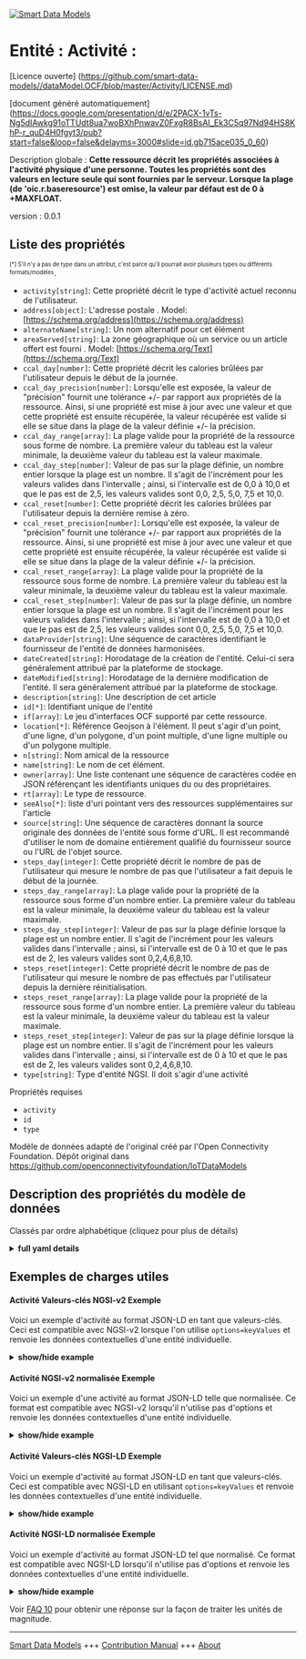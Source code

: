 <!-- 10-Header -->  
[![Smart Data Models](https://smartdatamodels.org/wp-content/uploads/2022/01/SmartDataModels_logo.png "Logo")](https://smartdatamodels.org)  
Entité : Activité :  
===================<!-- /10-Header -->  
<!-- 15-License -->  
[Licence ouverte] (https://github.com/smart-data-models//dataModel.OCF/blob/master/Activity/LICENSE.md)  
[document généré automatiquement] (https://docs.google.com/presentation/d/e/2PACX-1vTs-Ng5dIAwkg91oTTUdt8ua7woBXhPnwavZ0FxgR8BsAI_Ek3C5q97Nd94HS8KhP-r_quD4H0fgyt3/pub?start=false&loop=false&delayms=3000#slide=id.gb715ace035_0_60)  
<!-- /15-License -->  
<!-- 20-Description -->  
Description globale : **Cette ressource décrit les propriétés associées à l'activité physique d'une personne. Toutes les propriétés sont des valeurs en lecture seule qui sont fournies par le serveur. Lorsque la plage (de 'oic.r.baseresource') est omise, la valeur par défaut est de 0 à +MAXFLOAT.**  
version : 0.0.1  
<!-- /20-Description -->  
<!-- 30-PropertiesList -->  

## Liste des propriétés  

<sup><sub>[*] S'il n'y a pas de type dans un attribut, c'est parce qu'il pourrait avoir plusieurs types ou différents formats/modèles</sub></sup>.  
- `activity[string]`: Cette propriété décrit le type d'activité actuel reconnu de l'utilisateur.  - `address[object]`: L'adresse postale  . Model: [https://schema.org/address](https://schema.org/address)- `alternateName[string]`: Un nom alternatif pour cet élément  - `areaServed[string]`: La zone géographique où un service ou un article offert est fourni  . Model: [https://schema.org/Text](https://schema.org/Text)- `ccal_day[number]`: Cette propriété décrit les calories brûlées par l'utilisateur depuis le début de la journée.  - `ccal_day_precision[number]`: Lorsqu'elle est exposée, la valeur de "précision" fournit une tolérance +/- par rapport aux propriétés de la ressource. Ainsi, si une propriété est mise à jour avec une valeur et que cette propriété est ensuite récupérée, la valeur récupérée est valide si elle se situe dans la plage de la valeur définie +/- la précision.  - `ccal_day_range[array]`: La plage valide pour la propriété de la ressource sous forme de nombre. La première valeur du tableau est la valeur minimale, la deuxième valeur du tableau est la valeur maximale.  - `ccal_day_step[number]`: Valeur de pas sur la plage définie, un nombre entier lorsque la plage est un nombre.  Il s'agit de l'incrément pour les valeurs valides dans l'intervalle ; ainsi, si l'intervalle est de 0,0 à 10,0 et que le pas est de 2,5, les valeurs valides sont 0,0, 2,5, 5,0, 7,5 et 10,0.  - `ccal_reset[number]`: Cette propriété décrit les calories brûlées par l'utilisateur depuis la dernière remise à zéro.  - `ccal_reset_precision[number]`: Lorsqu'elle est exposée, la valeur de "précision" fournit une tolérance +/- par rapport aux propriétés de la ressource. Ainsi, si une propriété est mise à jour avec une valeur et que cette propriété est ensuite récupérée, la valeur récupérée est valide si elle se situe dans la plage de la valeur définie +/- la précision.  - `ccal_reset_range[array]`: La plage valide pour la propriété de la ressource sous forme de nombre. La première valeur du tableau est la valeur minimale, la deuxième valeur du tableau est la valeur maximale.  - `ccal_reset_step[number]`: Valeur de pas sur la plage définie, un nombre entier lorsque la plage est un nombre.  Il s'agit de l'incrément pour les valeurs valides dans l'intervalle ; ainsi, si l'intervalle est de 0,0 à 10,0 et que le pas est de 2,5, les valeurs valides sont 0,0, 2,5, 5,0, 7,5 et 10,0.  - `dataProvider[string]`: Une séquence de caractères identifiant le fournisseur de l'entité de données harmonisées.  - `dateCreated[string]`: Horodatage de la création de l'entité. Celui-ci sera généralement attribué par la plateforme de stockage.  - `dateModified[string]`: Horodatage de la dernière modification de l'entité. Il sera généralement attribué par la plateforme de stockage.  - `description[string]`: Une description de cet article  - `id[*]`: Identifiant unique de l'entité  - `if[array]`: Le jeu d'interfaces OCF supporté par cette ressource.  - `location[*]`: Référence Geojson à l'élément. Il peut s'agir d'un point, d'une ligne, d'un polygone, d'un point multiple, d'une ligne multiple ou d'un polygone multiple.  - `n[string]`: Nom amical de la ressource  - `name[string]`: Le nom de cet élément.  - `owner[array]`: Une liste contenant une séquence de caractères codée en JSON référençant les identifiants uniques du ou des propriétaires.  - `rt[array]`: Le type de ressource.  - `seeAlso[*]`: liste d'uri pointant vers des ressources supplémentaires sur l'article  - `source[string]`: Une séquence de caractères donnant la source originale des données de l'entité sous forme d'URL. Il est recommandé d'utiliser le nom de domaine entièrement qualifié du fournisseur source ou l'URL de l'objet source.  - `steps_day[integer]`: Cette propriété décrit le nombre de pas de l'utilisateur qui mesure le nombre de pas que l'utilisateur a fait depuis le début de la journée.  - `steps_day_range[array]`: La plage valide pour la propriété de la ressource sous forme d'un nombre entier. La première valeur du tableau est la valeur minimale, la deuxième valeur du tableau est la valeur maximale.  - `steps_day_step[integer]`: Valeur de pas sur la plage définie lorsque la plage est un nombre entier.  Il s'agit de l'incrément pour les valeurs valides dans l'intervalle ; ainsi, si l'intervalle est de 0 à 10 et que le pas est de 2, les valeurs valides sont 0,2,4,6,8,10.  - `steps_reset[integer]`: Cette propriété décrit le nombre de pas de l'utilisateur qui mesure le nombre de pas effectués par l'utilisateur depuis la dernière réinitialisation.  - `steps_reset_range[array]`: La plage valide pour la propriété de la ressource sous forme d'un nombre entier. La première valeur du tableau est la valeur minimale, la deuxième valeur du tableau est la valeur maximale.  - `steps_reset_step[integer]`: Valeur de pas sur la plage définie lorsque la plage est un nombre entier.  Il s'agit de l'incrément pour les valeurs valides dans l'intervalle ; ainsi, si l'intervalle est de 0 à 10 et que le pas est de 2, les valeurs valides sont 0,2,4,6,8,10.  - `type[string]`: Type d'entité NGSI. Il doit s'agir d'une activité  <!-- /30-PropertiesList -->  
<!-- 35-RequiredProperties -->  
Propriétés requises  
- `activity`  - `id`  - `type`  <!-- /35-RequiredProperties -->  
<!-- 40-RequiredProperties -->  
Modèle de données adapté de l'original créé par l'Open Connectivity Foundation. Dépôt original dans https://github.com/openconnectivityfoundation/IoTDataModels  
<!-- /40-RequiredProperties -->  
<!-- 50-DataModelHeader -->  
## Description des propriétés du modèle de données  
Classés par ordre alphabétique (cliquez pour plus de détails)  
<!-- /50-DataModelHeader -->  
<!-- 60-ModelYaml -->  
<details><summary><strong>full yaml details</strong></summary>    
```yaml  
Activity:    
  description: 'This Resource describes the Properties associated with a person''s physical activity. All Properties are read-only values that are provided by the server. When range (from ''oic.r.baseresource'') is omitted the default is 0 to +MAXFLOAT.'    
  properties:    
    activity:    
      description: 'This Property describes the recognized current activity type of user'    
      enum:    
        - sleep    
        - sit    
        - stand    
        - walk    
        - run    
        - unknown    
      readOnly: true    
      type: string    
      x-ngsi:    
        type: Property    
    address:    
      description: 'The mailing address'    
      properties:    
        addressCountry:    
          description: 'Property. The country. For example, Spain. Model:''https://schema.org/addressCountry'''    
          type: string    
        addressLocality:    
          description: 'Property. The locality in which the street address is, and which is in the region. Model:''https://schema.org/addressLocality'''    
          type: string    
        addressRegion:    
          description: 'Property. The region in which the locality is, and which is in the country. Model:''https://schema.org/addressRegion'''    
          type: string    
        postOfficeBoxNumber:    
          description: 'Property. The post office box number for PO box addresses. For example, 03578. Model:''https://schema.org/postOfficeBoxNumber'''    
          type: string    
        postalCode:    
          description: 'Property. The postal code. For example, 24004. Model:''https://schema.org/https://schema.org/postalCode'''    
          type: string    
        streetAddress:    
          description: 'Property. The street address. Model:''https://schema.org/streetAddress'''    
          type: string    
      type: object    
      x-ngsi:    
        model: https://schema.org/address    
        type: Property    
    alternateName:    
      description: 'An alternative name for this item'    
      type: string    
      x-ngsi:    
        type: Property    
    areaServed:    
      description: 'The geographic area where a service or offered item is provided'    
      type: string    
      x-ngsi:    
        model: https://schema.org/Text    
        type: Property    
    ccal_day:    
      description: 'This Property describes the burned off calories of user since the beginning of the day.'    
      minimum: 0.0    
      readOnly: true    
      type: number    
      x-ngsi:    
        type: Property    
    ccal_day_precision:    
      description: 'When exposed the value in ''precision'' provides a +/- tolerance against the Properties in the Resource. Thus if a Property is UPDATED to a value and that Property then RETRIEVED, the RETRIEVED value is valid if in the range of the set value +/- precision'    
      readOnly: true    
      type: number    
      x-ngsi:    
        type: Property    
    ccal_day_range:    
      description: 'The valid range for the Property in the Resource as a number. The first value in the array is the minimum value, the second value in the array is the maximum value.'    
      items:    
        type: number    
      maxItems: 2    
      minItems: 2    
      readOnly: true    
      type: array    
      x-ngsi:    
        type: Property    
    ccal_day_step:    
      description: 'Step value across the defined range an integer when the range is a number.  This is the increment for valid values across the range; so if range is 0.0..10.0 and step is 2.5 then valid values are 0.0,2.5,5.0,7.5,10.0.'    
      readOnly: true    
      type: number    
      x-ngsi:    
        type: Property    
    ccal_reset:    
      description: 'This Property describes the burned off calories of user since the last reset.'    
      minimum: 0.0    
      readOnly: true    
      type: number    
      x-ngsi:    
        type: Property    
    ccal_reset_precision:    
      description: 'When exposed the value in ''precision'' provides a +/- tolerance against the Properties in the Resource. Thus if a Property is UPDATED to a value and that Property then RETRIEVED, the RETRIEVED value is valid if in the range of the set value +/- precision'    
      readOnly: true    
      type: number    
      x-ngsi:    
        type: Property    
    ccal_reset_range:    
      description: 'The valid range for the Property in the Resource as a number. The first value in the array is the minimum value, the second value in the array is the maximum value.'    
      items:    
        type: number    
      maxItems: 2    
      minItems: 2    
      readOnly: true    
      type: array    
      x-ngsi:    
        type: Property    
    ccal_reset_step:    
      description: 'Step value across the defined range an integer when the range is a number.  This is the increment for valid values across the range; so if range is 0.0..10.0 and step is 2.5 then valid values are 0.0,2.5,5.0,7.5,10.0.'    
      readOnly: true    
      type: number    
      x-ngsi:    
        type: Property    
    dataProvider:    
      description: 'A sequence of characters identifying the provider of the harmonised data entity.'    
      type: string    
      x-ngsi:    
        type: Property    
    dateCreated:    
      description: 'Entity creation timestamp. This will usually be allocated by the storage platform.'    
      format: date-time    
      type: string    
      x-ngsi:    
        type: Property    
    dateModified:    
      description: 'Timestamp of the last modification of the entity. This will usually be allocated by the storage platform.'    
      format: date-time    
      type: string    
      x-ngsi:    
        type: Property    
    description:    
      description: 'A description of this item'    
      type: string    
      x-ngsi:    
        type: Property    
    id:    
      anyOf: &activity_-_properties_-_owner_-_items_-_anyof    
        - description: 'Property. Identifier format of any NGSI entity'    
          maxLength: 256    
          minLength: 1    
          pattern: ^[\w\-\.\{\}\$\+\*\[\]`|~^@!,:\\]+$    
          type: string    
        - description: 'Property. Identifier format of any NGSI entity'    
          format: uri    
          type: string    
      description: 'Unique identifier of the entity'    
      x-ngsi:    
        type: Property    
    if:    
      description: 'The OCF Interface set supported by this Resource.'    
      items:    
        enum:    
          - oic.if.s    
          - oic.if.baseline    
        type: string    
      minItems: 1    
      readOnly: true    
      type: array    
      uniqueItems: true    
      x-ngsi:    
        type: Property    
    location:    
      description: 'Geojson reference to the item. It can be Point, LineString, Polygon, MultiPoint, MultiLineString or MultiPolygon'    
      oneOf:    
        - description: 'GeoProperty. Geojson reference to the item. Point'    
          properties:    
            bbox:    
              items:    
                type: number    
              minItems: 4    
              type: array    
            coordinates:    
              items:    
                type: number    
              minItems: 2    
              type: array    
            type:    
              enum:    
                - Point    
              type: string    
          required:    
            - type    
            - coordinates    
          title: 'GeoJSON Point'    
          type: object    
        - description: 'GeoProperty. Geojson reference to the item. LineString'    
          properties:    
            bbox:    
              items:    
                type: number    
              minItems: 4    
              type: array    
            coordinates:    
              items:    
                items:    
                  type: number    
                minItems: 2    
                type: array    
              minItems: 2    
              type: array    
            type:    
              enum:    
                - LineString    
              type: string    
          required:    
            - type    
            - coordinates    
          title: 'GeoJSON LineString'    
          type: object    
        - description: 'GeoProperty. Geojson reference to the item. Polygon'    
          properties:    
            bbox:    
              items:    
                type: number    
              minItems: 4    
              type: array    
            coordinates:    
              items:    
                items:    
                  items:    
                    type: number    
                  minItems: 2    
                  type: array    
                minItems: 4    
                type: array    
              type: array    
            type:    
              enum:    
                - Polygon    
              type: string    
          required:    
            - type    
            - coordinates    
          title: 'GeoJSON Polygon'    
          type: object    
        - description: 'GeoProperty. Geojson reference to the item. MultiPoint'    
          properties:    
            bbox:    
              items:    
                type: number    
              minItems: 4    
              type: array    
            coordinates:    
              items:    
                items:    
                  type: number    
                minItems: 2    
                type: array    
              type: array    
            type:    
              enum:    
                - MultiPoint    
              type: string    
          required:    
            - type    
            - coordinates    
          title: 'GeoJSON MultiPoint'    
          type: object    
        - description: 'GeoProperty. Geojson reference to the item. MultiLineString'    
          properties:    
            bbox:    
              items:    
                type: number    
              minItems: 4    
              type: array    
            coordinates:    
              items:    
                items:    
                  items:    
                    type: number    
                  minItems: 2    
                  type: array    
                minItems: 2    
                type: array    
              type: array    
            type:    
              enum:    
                - MultiLineString    
              type: string    
          required:    
            - type    
            - coordinates    
          title: 'GeoJSON MultiLineString'    
          type: object    
        - description: 'GeoProperty. Geojson reference to the item. MultiLineString'    
          properties:    
            bbox:    
              items:    
                type: number    
              minItems: 4    
              type: array    
            coordinates:    
              items:    
                items:    
                  items:    
                    items:    
                      type: number    
                    minItems: 2    
                    type: array    
                  minItems: 4    
                  type: array    
                type: array    
              type: array    
            type:    
              enum:    
                - MultiPolygon    
              type: string    
          required:    
            - type    
            - coordinates    
          title: 'GeoJSON MultiPolygon'    
          type: object    
      x-ngsi:    
        type: GeoProperty    
    n:    
      description: 'Friendly name of the Resource'    
      maxLength: 64    
      readOnly: true    
      type: string    
      x-ngsi:    
        type: Property    
    name:    
      description: 'The name of this item.'    
      type: string    
      x-ngsi:    
        type: Property    
    owner:    
      description: 'A List containing a JSON encoded sequence of characters referencing the unique Ids of the owner(s)'    
      items:    
        anyOf: *activity_-_properties_-_owner_-_items_-_anyof    
        description: 'Property. Unique identifier of the entity'    
      type: array    
      x-ngsi:    
        type: Property    
    rt:    
      description: 'The Resource Type.'    
      items:    
        enum:    
          - oic.r.activity    
        type: string    
      minItems: 1    
      readOnly: true    
      type: array    
      uniqueItems: true    
      x-ngsi:    
        type: Property    
    seeAlso:    
      description: 'list of uri pointing to additional resources about the item'    
      oneOf:    
        - items:    
            format: uri    
            type: string    
          minItems: 1    
          type: array    
        - format: uri    
          type: string    
      x-ngsi:    
        type: Property    
    source:    
      description: 'A sequence of characters giving the original source of the entity data as a URL. Recommended to be the fully qualified domain name of the source provider, or the URL to the source object.'    
      type: string    
      x-ngsi:    
        type: Property    
    steps_day:    
      description: 'This Property describes the user''s step count that measures the number of steps the user has taken since the beginning of the day.'    
      minimum: 0    
      readOnly: true    
      type: integer    
      x-ngsi:    
        type: Property    
    steps_day_range:    
      description: 'The valid range for the Property in the Resource as an integer. The first value in the array is the minimum value, the second value in the array is the maximum value.'    
      items:    
        type: integer    
      maxItems: 2    
      minItems: 2    
      readOnly: true    
      type: array    
      x-ngsi:    
        type: Property    
    steps_day_step:    
      description: 'Step value across the defined range when the range is an integer.  This is the increment for valid values across the range; so if range is 0..10 and step is 2 then valid values are 0,2,4,6,8,10.'    
      readOnly: true    
      type: integer    
      x-ngsi:    
        type: Property    
    steps_reset:    
      description: 'This Property describes the user''s step count that measures the number of steps the user has taken since the last reset.'    
      minimum: 0    
      readOnly: true    
      type: integer    
      x-ngsi:    
        type: Property    
    steps_reset_range:    
      description: 'The valid range for the Property in the Resource as an integer. The first value in the array is the minimum value, the second value in the array is the maximum value.'    
      items:    
        type: integer    
      maxItems: 2    
      minItems: 2    
      readOnly: true    
      type: array    
      x-ngsi:    
        type: Property    
    steps_reset_step:    
      description: 'Step value across the defined range when the range is an integer.  This is the increment for valid values across the range; so if range is 0..10 and step is 2 then valid values are 0,2,4,6,8,10.'    
      readOnly: true    
      type: integer    
      x-ngsi:    
        type: Property    
    type:    
      description: 'NGSI entity type. It has to be Activity'    
      enum:    
        - Activity    
      type: string    
      x-ngsi:    
        type: Property    
  required:    
    - activity    
    - id    
    - type    
  type: object    
  x-derived-from: https://raw.githubusercontent.com/openconnectivityfoundation/IoTDataModels/master/Activity.swagger.json    
  x-disclaimer: 'Redistribution and use in source and binary forms, with or without modification, are permitted  provided that the license conditions are met. Copyleft (c) 2021 Contributors to Smart Data Models Program'    
  x-license-url: https://github.com/smart-data-models/dataModel.OCF/blob/master/Activity/LICENSE.md    
  x-model-schema: https://smart-data-models.github.io/dataModel.OCF/Activity/schema.json    
  x-model-tags: OCF    
  x-version: 0.0.1    
```  
</details>    
<!-- /60-ModelYaml -->  
<!-- 70-MiddleNotes -->  
<!-- /70-MiddleNotes -->  
<!-- 80-Examples -->  
## Exemples de charges utiles  
#### Activité Valeurs-clés NGSI-v2 Exemple  
Voici un exemple d'activité au format JSON-LD en tant que valeurs-clés. Ceci est compatible avec NGSI-v2 lorsque l'on utilise `options=keyValues` et renvoie les données contextuelles d'une entité individuelle.  
<details><summary><strong>show/hide example</strong></summary>    
```json  
{  
  "id": "urn:ngsi-ld:Activity:id:DUCN:00203733",  
  "dateCreated": "1995-09-14T09:07:48Z",  
  "dateModified": "1976-12-05T00:37:06Z",  
  "source": "Ability hand reason management. Middle entire room public suggest.",  
  "name": "Those catch research instead prove up. Career small great sense become certain wait require. Thank break whole street black.",  
  "alternateName": "Particularly attention at citizen lead scientist. North conference anyone. Against consider dog seek.",  
  "description": "Measure his everyone manage participant six.",  
  "dataProvider": "Street standard Congress anything. Way million discover nation mission teach. Race table from.",  
  "owner": [  
    "urn:ngsi-ld:Activity:items:BRJD:11553936",  
    "urn:ngsi-ld:Activity:items:ZGHH:01998249"  
  ],  
  "seeAlso": [  
    "urn:ngsi-ld:Activity:items:PTPX:08898077",  
    "urn:ngsi-ld:Activity:items:LQLV:84757861"  
  ],  
  "location": {  
    "type": "Point",  
    "coordinates": [  
      41.0514365,  
      -160.549428  
    ]  
  },  
  "address": {  
    "streetAddress": "His situation focus final. Idea summer determine win every PM time explain.",  
    "addressLocality": "Audience issue policy present growth along. Less ten make picture late allow everyone take.",  
    "addressRegion": "Under surface paper event month. Offer room such the work threat group order.",  
    "addressCountry": "Gun those among cup good inside successful. Base option break poor third.",  
    "postalCode": "Interview someone subject office. Laugh Mrs reason maintain ten source everybody.",  
    "postOfficeBoxNumber": "Party eat hope box lot ready poor. South town room guy. Day throughout exactly actually be."  
  },  
  "areaServed": "Many body chair listen protect see kid. Establish born American number civil happy. Letter chance or thus mention size.",  
  "activity": "walk",  
  "steps_day": {  
    "type": "Property",  
    "value": 864  
  },  
  "steps_reset": {  
    "type": "Property",  
    "value": 864  
  },  
  "ccal_day": {  
    "type": "Property",  
    "value": 927.6  
  },  
  "ccal_reset": {  
    "type": "Property",  
    "value": 848.5  
  },  
  "rt": [  
    "oic.r.activity",  
    "oic.r.activity"  
  ],  
  "n": "Address future financial sing. Cut outside everybody soon. State they animal case industry chance though. Decision but force economic left report ability.",  
  "if": [  
    "oic.if.baseline",  
    "oic.if.s"  
  ],  
  "steps_day_range": [  
    864,  
    864  
  ],  
  "steps_day_step": {  
    "type": "Property",  
    "value": 864  
  },  
  "steps_reset_range": [  
    864,  
    864  
  ],  
  "steps_reset_step": {  
    "type": "Property",  
    "value": 864  
  },  
  "ccal_day_range": [  
    428.4,  
    249.0  
  ],  
  "ccal_day_step": {  
    "type": "Property",  
    "value": 23.2  
  },  
  "ccal_day_precision": {  
    "type": "Property",  
    "value": 836.0  
  },  
  "ccal_reset_range": [  
    162.8,  
    797.5  
  ],  
  "ccal_reset_step": {  
    "type": "Property",  
    "value": 252.5  
  },  
  "ccal_reset_precision": {  
    "type": "Property",  
    "value": 442.1  
  },  
  "type": "Activity"  
}  
```  
</details>  
#### Activité NGSI-v2 normalisée Exemple  
Voici un exemple d'une activité au format JSON-LD telle que normalisée. Ce format est compatible avec NGSI-v2 lorsqu'il n'utilise pas d'options et renvoie les données contextuelles d'une entité individuelle.  
<details><summary><strong>show/hide example</strong></summary>    
```json  
{  
  "id": {  
    "type": "string",  
    "value": "urn:ngsi-ld:Activity:id:DUCN:00203733"  
  },  
  "dateCreated": {  
    "format": "date-time",  
    "type": "string",  
    "value": "1995-09-14T09:07:48Z"  
  },  
  "dateModified": {  
    "format": "date-time",  
    "type": "string",  
    "value": "1976-12-05T00:37:06Z"  
  },  
  "source": {  
    "type": "string",  
    "value": "Ability hand reason management. Middle entire room public suggest."  
  },  
  "name": {  
    "type": "string",  
    "value": "Those catch research instead prove up. Career small great sense become certain wait require. Thank break whole street black."  
  },  
  "alternateName": {  
    "type": "string",  
    "value": "Particularly attention at citizen lead scientist. North conference anyone. Against consider dog seek."  
  },  
  "description": {  
    "type": "string",  
    "value": "Measure his everyone manage participant six."  
  },  
  "dataProvider": {  
    "type": "string",  
    "value": "Street standard Congress anything. Way million discover nation mission teach. Race table from."  
  },  
  "owner": {  
    "type": "array",  
    "value": [  
      "urn:ngsi-ld:Activity:items:BRJD:11553936",  
      "urn:ngsi-ld:Activity:items:ZGHH:01998249"  
    ]  
  },  
  "seeAlso": {  
    "type": "array",  
    "value": [  
      "urn:ngsi-ld:Activity:items:PTPX:08898077",  
      "urn:ngsi-ld:Activity:items:LQLV:84757861"  
    ]  
  },  
  "location": {  
    "type": "object",  
    "value": {  
      "type": "Point",  
      "coordinates": [  
        41.0514365,  
        -160.549428  
      ]  
    }  
  },  
  "address": {  
    "type": "object",  
    "value": {  
      "streetAddress": "His situation focus final. Idea summer determine win every PM time explain.",  
      "addressLocality": "Audience issue policy present growth along. Less ten make picture late allow everyone take.",  
      "addressRegion": "Under surface paper event month. Offer room such the work threat group order.",  
      "addressCountry": "Gun those among cup good inside successful. Base option break poor third.",  
      "postalCode": "Interview someone subject office. Laugh Mrs reason maintain ten source everybody.",  
      "postOfficeBoxNumber": "Party eat hope box lot ready poor. South town room guy. Day throughout exactly actually be."  
    }  
  },  
  "areaServed": {  
    "type": "string",  
    "value": "Many body chair listen protect see kid. Establish born American number civil happy. Letter chance or thus mention size."  
  },  
  "activity": {  
    "type": "string",  
    "value": "walk"  
  },  
  "steps_day": {  
    "type": "object",  
    "value": {  
      "type": "Property",  
      "value": 864  
    }  
  },  
  "steps_reset": {  
    "type": "object",  
    "value": {  
      "type": "Property",  
      "value": 864  
    }  
  },  
  "ccal_day": {  
    "type": "object",  
    "value": {  
      "type": "Property",  
      "value": 927.6  
    }  
  },  
  "ccal_reset": {  
    "type": "object",  
    "value": {  
      "type": "Property",  
      "value": 848.5  
    }  
  },  
  "rt": {  
    "type": "array",  
    "value": [  
      "oic.r.activity",  
      "oic.r.activity"  
    ]  
  },  
  "n": {  
    "type": "string",  
    "value": "Address future financial sing. Cut outside everybody soon. State they animal case industry chance though. Decision but force economic left report ability."  
  },  
  "if": {  
    "type": "array",  
    "value": [  
      "oic.if.baseline",  
      "oic.if.s"  
    ]  
  },  
  "steps_day_range": {  
    "type": "array",  
    "value": [  
      864,  
      864  
    ]  
  },  
  "steps_day_step": {  
    "type": "object",  
    "value": {  
      "type": "Property",  
      "value": 864  
    }  
  },  
  "steps_reset_range": {  
    "type": "array",  
    "value": [  
      864,  
      864  
    ]  
  },  
  "steps_reset_step": {  
    "type": "object",  
    "value": {  
      "type": "Property",  
      "value": 864  
    }  
  },  
  "ccal_day_range": {  
    "type": "array",  
    "value": [  
      428.4,  
      249.0  
    ]  
  },  
  "ccal_day_step": {  
    "type": "object",  
    "value": {  
      "type": "Property",  
      "value": 23.2  
    }  
  },  
  "ccal_day_precision": {  
    "type": "object",  
    "value": {  
      "type": "Property",  
      "value": 836.0  
    }  
  },  
  "ccal_reset_range": {  
    "type": "array",  
    "value": [  
      162.8,  
      797.5  
    ]  
  },  
  "ccal_reset_step": {  
    "type": "object",  
    "value": {  
      "type": "Property",  
      "value": 252.5  
    }  
  },  
  "ccal_reset_precision": {  
    "type": "object",  
    "value": {  
      "type": "Property",  
      "value": 442.1  
    }  
  },  
  "type": {  
    "type": "string",  
    "value": "Activity"  
  }  
}  
```  
</details>  
#### Activité Valeurs-clés NGSI-LD Exemple  
Voici un exemple d'activité au format JSON-LD en tant que valeurs-clés. Ceci est compatible avec NGSI-LD en utilisant `options=keyValues` et renvoie les données contextuelles d'une entité individuelle.  
<details><summary><strong>show/hide example</strong></summary>    
```json  
{  
    "id": "urn:ngsi-ld:Activity:id:DUCN:00203733",  
    "dateCreated": "1995-09-14T09:07:48Z",  
    "dateModified": "1976-12-05T00:37:06Z",  
    "source": "Ability hand reason management. Middle entire room public suggest.",  
    "name": "Those catch research instead prove up. Career small great sense become certain wait require. Thank break whole street black.",  
    "alternateName": "Particularly attention at citizen lead scientist. North conference anyone. Against consider dog seek.",  
    "description": "Measure his everyone manage participant six.",  
    "dataProvider": "Street standard Congress anything. Way million discover nation mission teach. Race table from.",  
    "owner": [  
        "urn:ngsi-ld:Activity:items:BRJD:11553936",  
        "urn:ngsi-ld:Activity:items:ZGHH:01998249"  
    ],  
    "seeAlso": [  
        "urn:ngsi-ld:Activity:items:PTPX:08898077",  
        "urn:ngsi-ld:Activity:items:LQLV:84757861"  
    ],  
    "location": {  
        "type": "Point",  
        "coordinates": [  
            41.0514365,  
            -160.549428  
        ]  
    },  
    "address": {  
        "streetAddress": "His situation focus final. Idea summer determine win every PM time explain.",  
        "addressLocality": "Audience issue policy present growth along. Less ten make picture late allow everyone take.",  
        "addressRegion": "Under surface paper event month. Offer room such the work threat group order.",  
        "addressCountry": "Gun those among cup good inside successful. Base option break poor third.",  
        "postalCode": "Interview someone subject office. Laugh Mrs reason maintain ten source everybody.",  
        "postOfficeBoxNumber": "Party eat hope box lot ready poor. South town room guy. Day throughout exactly actually be."  
    },  
    "areaServed": "Many body chair listen protect see kid. Establish born American number civil happy. Letter chance or thus mention size.",  
    "activity": "walk",  
    "steps_day": {  
        "type": "Property",  
        "value": 864  
    },  
    "steps_reset": {  
        "type": "Property",  
        "value": 864  
    },  
    "ccal_day": {  
        "type": "Property",  
        "value": 927.6  
    },  
    "ccal_reset": {  
        "type": "Property",  
        "value": 848.5  
    },  
    "rt": [  
        "oic.r.activity",  
        "oic.r.activity"  
    ],  
    "n": "Address future financial sing. Cut outside everybody soon. State they animal case industry chance though. Decision but force economic left report ability.",  
    "if": [  
        "oic.if.baseline",  
        "oic.if.s"  
    ],  
    "steps_day_range": [  
        864,  
        864  
    ],  
    "steps_day_step": {  
        "type": "Property",  
        "value": 864  
    },  
    "steps_reset_range": [  
        864,  
        864  
    ],  
    "steps_reset_step": {  
        "type": "Property",  
        "value": 864  
    },  
    "ccal_day_range": [  
        428.4,  
        249.0  
    ],  
    "ccal_day_step": {  
        "type": "Property",  
        "value": 23.2  
    },  
    "ccal_day_precision": {  
        "type": "Property",  
        "value": 836.0  
    },  
    "ccal_reset_range": [  
        162.8,  
        797.5  
    ],  
    "ccal_reset_step": {  
        "type": "Property",  
        "value": 252.5  
    },  
    "ccal_reset_precision": {  
        "type": "Property",  
        "value": 442.1  
    },  
    "type": "Activity",  
    "@context": [  
        "https://smartdatamodels.org/context.jsonld",  
        "https://raw.githubusercontent.com/smart-data-models/dataModel.OCF/master/context.jsonld"  
    ]  
}  
```  
</details>  
#### Activité NGSI-LD normalisée Exemple  
Voici un exemple d'activité au format JSON-LD tel que normalisé. Ce format est compatible avec NGSI-LD lorsqu'il n'utilise pas d'options et renvoie les données contextuelles d'une entité individuelle.  
<details><summary><strong>show/hide example</strong></summary>    
```json  
{  
    "id": "urn:ngsi-ld:Activity:id:MZWF:26893545",  
    "dateCreated": {  
        "type": "Property",  
        "value": {  
            "@type": "DateTime",  
            "@value": "1983-04-27T11:52:16Z"  
        }  
    },  
    "dateModified": {  
        "type": "Property",  
        "value": {  
            "@type": "DateTime",  
            "@value": "2010-10-31T00:41:19Z"  
        }  
    },  
    "source": {  
        "type": "Property",  
        "value": "Expert mouth media difficult anyone pull must. Employee let father can easy opportunity fact. In begin appear."  
    },  
    "name": {  
        "type": "Property",  
        "value": "Feel everyone form. City reality exactly believe different open least. Lawyer pay travel foreign."  
    },  
    "alternateName": {  
        "type": "Property",  
        "value": "Once have cold she writer size. Direction girl some into memory close receive."  
    },  
    "description": {  
        "type": "Property",  
        "value": "Garden author drop place dinner method notice. Subject head true environment leave."  
    },  
    "dataProvider": {  
        "type": "Property",  
        "value": "North ready because probably in yourself professional."  
    },  
    "owner": {  
        "type": "Property",  
        "value": [  
            "urn:ngsi-ld:Activity:items:XPCK:51151835",  
            "urn:ngsi-ld:Activity:items:EEHP:04982258"  
        ]  
    },  
    "seeAlso": {  
        "type": "Property",  
        "value": [  
            "urn:ngsi-ld:Activity:items:GSIY:61112353"  
        ]  
    },  
    "location": {  
        "type": "Property",  
        "value": {  
            "type": "Point",  
            "coordinates": [  
                20.34346,  
                68.954533  
            ]  
        }  
    },  
    "address": {  
        "type": "Property",  
        "value": {  
            "streetAddress": "Pass else western century perhaps relate for. Perhaps suffer product loss office. Action first idea fact everybody.",  
            "addressLocality": "Attention decade course everything. Line sell three over senior player measure. Country movement almost true change idea.",  
            "addressRegion": "Else much time heavy two detail. Similar drug want enjoy sure surface. Mean market total.",  
            "addressCountry": "Hundred high ability grow professional own often film.",  
            "postalCode": "Current seat explain keep spring certainly yourself. Room toward agreement.",  
            "postOfficeBoxNumber": "Positive memory small family energy. Peace value eye reflect teach study dinner hospital. Three of may street election I night."  
        }  
    },  
    "areaServed": {  
        "type": "Property",  
        "value": "System management responsibility least."  
    },  
    "activity": {  
        "type": "Property",  
        "value": "sleep"  
    },  
    "steps_day": {  
        "type": "Property",  
        "value": 308  
    },  
    "steps_reset": {  
        "type": "Property",  
        "value": 221  
    },  
    "ccal_day": {  
        "type": "Property",  
        "value": 140.9  
    },  
    "ccal_reset": {  
        "type": "Property",  
        "value": 545.7  
    },  
    "rt": {  
        "type": "Property",  
        "value": [  
            "oic.r.activity"  
        ]  
    },  
    "n": {  
        "type": "Property",  
        "value": "Simple figure consumer my defense across tough. Decision religious attorney."  
    },  
    "if": {  
        "type": "Property",  
        "value": [  
            "oic.if.s"  
        ]  
    },  
    "steps_day_range": {  
        "type": "Property",  
        "value": [  
            935,  
            193  
        ]  
    },  
    "steps_day_step": {  
        "type": "Property",  
        "value": 21  
    },  
    "steps_reset_range": {  
        "type": "Property",  
        "value": [  
            513,  
            809  
        ]  
    },  
    "steps_reset_step": {  
        "type": "Property",  
        "value": 890  
    },  
    "ccal_day_range": {  
        "type": "Property",  
        "value": [  
            506.1,  
            443.7  
        ]  
    },  
    "ccal_day_step": {  
        "type": "Property",  
        "value": 70.2  
    },  
    "ccal_day_precision": {  
        "type": "Property",  
        "value": 588.3  
    },  
    "ccal_reset_range": {  
        "type": "Property",  
        "value": [  
            533.3,  
            185.3  
        ]  
    },  
    "ccal_reset_step": {  
        "type": "Property",  
        "value": 823.7  
    },  
    "ccal_reset_precision": {  
        "type": "Property",  
        "value": 802.8  
    },  
    "type": "Activity",  
    "@context": [  
        "https://smartdatamodels.org/context.jsonld",  
        "https://raw.githubusercontent.com/smart-data-models/dataModel.OCF/master/context.jsonld"  
    ]  
}  
```  
</details><!-- /80-Examples -->  
<!-- 90-FooterNotes -->  
<!-- /90-FooterNotes -->  
<!-- 95-Units -->  
Voir [FAQ 10](https://smartdatamodels.org/index.php/faqs/) pour obtenir une réponse sur la façon de traiter les unités de magnitude.  
<!-- /95-Units -->  
<!-- 97-LastFooter -->  
---  
[Smart Data Models](https://smartdatamodels.org) +++ [Contribution Manual](https://bit.ly/contribution_manual) +++ [About](https://bit.ly/Introduction_SDM)<!-- /97-LastFooter -->  
